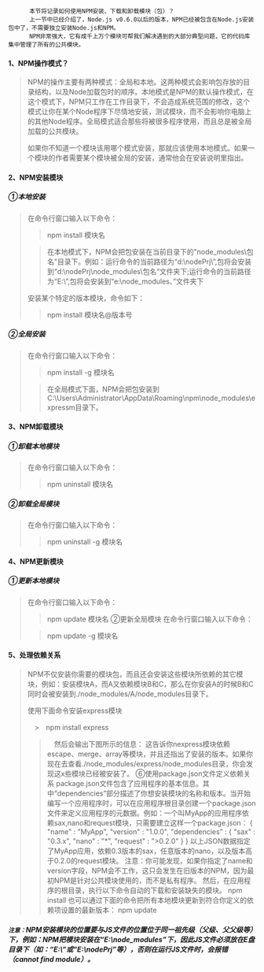           本节将记录如何使用NPM安装、下载和卸载模块（包）？
          上一节中已经介绍了，Node.js v0.6.0以后的版本，NPM已经被包含在Node.js安装包中了，不需要独立安装Node.js和NPM。
          NPM非常强大，它有成千上万个模块可帮我们解决遇到的大部分典型问题，它的代码库集中管理了所有的公共模块。
#### 1、NPM操作模式？
> NPM的操作主要有两种模式：全局和本地。这两种模式会影响包存放的目录结构，以及Node加载包时的顺序。本地模式是NPM的默认操作模式，在这个模式下，NPM只工作在工作目录下，不会造成系统范围的修改，这个模式让你在某个Node程序下尽情地安装，测试模块，而不会影响你电脑上的其他Node程序。全局模式适合那些将被很多程序使用，而且总是被全局加载的公共模块。
>
> 如果你不知道一个模块该用哪个模式安装，那就应该使用本地模式。如果一个模块的作者需要某个模块被全局的安装，通常他会在安装说明里指出。
#### 2、NPM安装模块
##### ①本地安装
> 在命令行窗口输入以下命令：
>
> > npm install 模块名
>
> > 在本地模式下，NPM会把包安装在当前目录下的"node_modules\包名"目录下。例如：运行命令的当前路径为“d:\nodePrj\”,包将会安装到“d:\nodePrj\node_modules\包名”文件夹下;运行命令的当前路径为“E:\”,包将会安装到“e:\node_modules、”文件夹下
>
> 安装某个特定的版本模块，命令如下：
>
> > npm install 模块名@版本号
##### ②全局安装
> 在命令行窗口输入以下命令：
>
> > npm install -g 模块名
>
> >在全局模式下面，NPM会把包安装到C:\Users\Administrator\AppData\Roaming\npm\node_modules\expressm目录下。
>
#### 3、NPM卸载模块
##### ①卸载本地模块
> 在命令行窗口输入以下命令：
>
> > npm uninstall 模块名
##### ②卸载全局模块
> 在命令行窗口输入以下命令：
>
> > npm uninstall -g 模块名
#### 4、NPM更新模块
##### ①更新本地模块
> 在命令行窗口输入以下命令：
>
> > npm update 模块名
②更新全局模块
> 在命令行窗口输入以下命令：
> 
> > npm update -g 模块名
#### 5、处理依赖关系
> NPM不仅安装你需要的模块包，而且还会安装这些模块所依赖的其它模块，例如：安装模块A，而A又依赖模块B和C，那么在你安装A的时候B和C同时会被安装到./node_modules/A/node_modules目录下。
> 
> 使用下面命令安装express模块
>
>　>　npm install express
> >　然后会输出下图所示的信息：
这告诉你nexpress模块依赖escape、merge、array等模块，并且还指出了安装的版本。如果你现在去查看./node_modules/express/node_modules目录，你会发现这x些模块已经被安装了。
⑥使用package.json文件定义依赖关系
package.json文件包含了应用程序的基本信息。其中“dependencies”部分描述了你想安装模块的名称和版本。当开始编写一个应用程序时，可以在应用程序根目录创建一个package.json文件来定义应用程序的元数据。例如：一个叫MyApp的应用程序依赖sax,nano和request模块，只需要建立这样一个package.json：
     {  
                  "name" : "MyApp", 
                  "version" : "1.0.0", 
                  "dependencies" : { 
                                   "sax" : "0.3.x", 
                                   "nano" : "*", 
                                   "request" : ">0.2.0" 
                  } 
      }
以上JSON数据指定了MyApp应用，依赖0.3版本的sax，任意版本的nano，以及版本高于0.2.0的request模块。
注意：你可能发现，如果你指定了name和version字段，NPM会不工作，这只会发生在旧版本的NPM，因为最初NPM是针对公共模块使用的，而不是私有程序。
然后，在应用程序的根目录，执行以下命令自动的下载和安装缺失的模块。
npm install
也可以通过下面的命令把所有本地模块更新到符合你定义的依赖项设置的最新版本：
npm update

##### `注意：`NPM安装模块的位置要与JS文件的位置位于同一祖先级（父级、父父级等）下，例如：NPM把模块安装在“E:\node_modules”下，因此JS文件必须放在E盘目录下（如：“E:\”或“E:\nodePrj”等），否则在运行JS文件时，会报错（cannot find module）。

